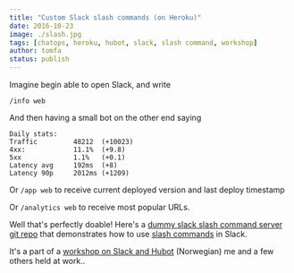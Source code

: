 ```yaml
---
title: "Custom Slack slash commands (on Heroku)"
date: 2016-10-23
image: ./slash.jpg
tags: [chatops, heroku, hubot, slack, slash command, workshop]
author: tomfa
status: publish
---
```


Imagine begin able to open Slack, and write 
```
/info web
```
And then having a small bot on the other end saying
```
Daily stats:
Traffic         48212  (+10023)
4xx:            11.1%  (+9.8)
5xx             1.1%   (+0.1)
Latency avg     192ms  (+8)
Latency 90p     2012ms (+1209)
```

Or `/app web` to receive current deployed version and last deploy timestamp

Or `/analytics web` to receive most popular URLs. 

Well that's perfectly doable! Here's a [dummy slack slash command server git repo](https://github.com/tomfa/slack-slash-commands) that demonstrates how to use [slash commands](https://api.slack.com/slash-commands) in Slack. 

It's a part of a [workshop on Slack and Hubot](https://github.com/bekk/chatops-workshop) (Norwegian) me and a few others held at work..
